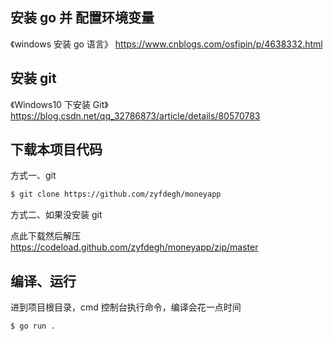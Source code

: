 ## 安装 go 并 配置环境变量

《windows 安装 go 语言》 https://www.cnblogs.com/osfipin/p/4638332.html

## 安装 git
《Windows10 下安装 Git》
 https://blog.csdn.net/qq_32786873/article/details/80570783


## 下载本项目代码
方式一、git
```sh
$ git clone https://github.com/zyfdegh/moneyapp
```

方式二、如果没安装 git

点此下载然后解压 https://codeload.github.com/zyfdegh/moneyapp/zip/master

## 编译、运行
进到项目根目录，cmd 控制台执行命令，编译会花一点时间
```sh
$ go run .
```